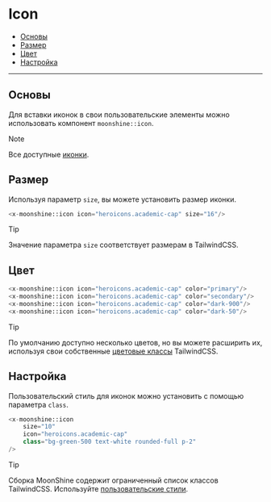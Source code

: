 # Icon

- [Основы](#basics)
- [Размер](#size)
- [Цвет](#color)
- [Настройка](#customization)

---

<a name="basics"></a>
## Основы

Для вставки иконок в свои пользовательские элементы можно использовать компонент `moonshine::icon`.

> [!NOTE]
> Все доступные [иконки](https://moonshine-laravel.com/docs/resource/appearance/icons).

<a name="size"></a>
## Размер

Используя параметр `size`, вы можете установить размер иконки.
```php
<x-moonshine::icon icon="heroicons.academic-cap" size="16"/>
```

> [!TIP]
> Значение параметра `size` соответствует размерам в TailwindCSS.

<a name="color"></a>
## Цвет

```php
<x-moonshine::icon icon="heroicons.academic-cap" color="primary"/>
<x-moonshine::icon icon="heroicons.academic-cap" color="secondary"/>
<x-moonshine::icon icon="heroicons.academic-cap" color="dark-900"/>
<x-moonshine::icon icon="heroicons.academic-cap" color="dark-50"/>
```

> [!TIP]
> По умолчанию доступно несколько цветов, но вы можете расширить их, используя свои собственные [цветовые классы](https://moonshine-laravel.com/docs/resource/appearance/appearance-assets) TailwindCSS.

<a name="customization"></a>
## Настройка

Пользовательский стиль для иконок можно установить с помощью параметра `class`.

```php
<x-moonshine::icon
    size="10"
    icon="heroicons.academic-cap"
    class="bg-green-500 text-white rounded-full p-2"
/>
```

> [!TIP]
> Сборка MoonShine содержит ограниченный список классов TailwindCSS. Используйте [пользовательские стили](https://moonshine-laravel.com/docs/resource/appearance/appearance-assets).
